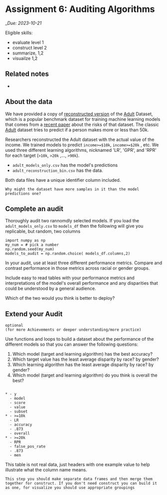 # Assignment 6: Auditing Algorithms


__Due: 2023-10-21_

Eligible skills: 
- evaluate level 1
- construct level 2
- summarize, 1,2
- visuailze 1,2


## Related notes

- [](../notes/2023-10-12)
<!-- - [](../notes/2023-03-02) -->


## About the data


We have provided a  copy of [reconstructed version](https://github.com/socialfoundations/folktables) of the [Adult](https://archive.ics.uci.edu/dataset/2/adult) Dataset, which is a popular benchmark dataset for training machine learning models that comes from a [recent paper](https://arxiv.org/abs/2108.04884) about the risks of that dataset.  The classic [Adult](https://archive.ics.uci.edu/dataset/2/adult) dataset tries to predict if a person makes more or less than 50k.  

Researchers reconstructed the Adult dataset with the actual value of the income.  We trained models to predict `income>=$10k`, `income>=$20k` , etc.  We used three different learning algorithms, nicknamed 'LR', 'GPR', and 'RPR' for each target (`>10k`, `>20k` ,..., `>90k`).

- `adult_models_only.csv` has the model's predictions 
- `adult_reconstruction_bin.csv` has the data. 


Both data files have a unique identifier column included.

```{admonition} Think Ahead
Why might the dataset have more samples in it than the model predictions one? 
```

## Complete an audit



Thoroughly audit two rannomdly selected  models.  If you load the `adult_models_only.csv` to `models_df` then the following will give you replicable, but random, two columns
```
import numpy as np
my_num = # pick a number
np.random.seed(my_num)
models_to_audit = np.random.choice( models_df.columns,2)
```

In your audit, use at least three different performance metrics. Compare and contrast performance in those metrics across racial or gender groups.

Include easy to read tables with your performance metrics and interpretations of the model's overall performance and any disparities that could be understood by a general audience.  

Which of the two would you think is better to deploy?


## Extend your Audit


```{note}
optional
(for more Achievements or deeper understanding/more practice)
```

Use functions and loops to build a dataset about the performance of the different models so that you can answer the following questions:

1. Which model (target and learning algorithm) has the best accuracy?
1. Which target value has the least average disparity by race? by gender?
1. Which learning algorithm has the least average disparity by race? by gender?
1. Which model (target and learning algorithm) do you think is overall the best?


```{list-table} Example table format

* - y
  - model
  - score
  - value
  - subset
* - >=10k
  - LR
  - accuracy
  - .873
  - overall
* - >=20k
  - RPR
  - false_pos_rate
  - .873
  - men
```

This table is not real data, just headers with one example value to help illustrate what the column name means.


```{hint}
This step you should make separate data frames and then merge them together for construct. If you don't need construct you can build it as one, for visualize you should use appropriate groupings
```
